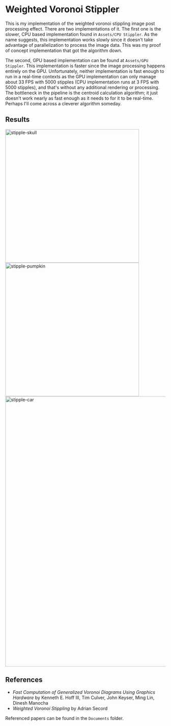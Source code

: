 # Weighted Voronoi Stippler

This is my implementation of the weighted voronoi stippling image post processing effect. There are two implementations of it. The first one is the slower, CPU based implementation found in `Assets/CPU Stippler`. As the name suggests, this implementation works slowly since it doesn't take advantage of parallelization to process the image data. This was my proof of concept implementation that got the algorithm down.

The second, GPU based implementation can be found at `Assets/GPU Stippler`. This implementation is faster since the image processing happens entirely on the GPU. Unfortunately, neither implementation is fast enough to run in a real-time contexts as the GPU implementation can only manage about 33 FPS with 5000 stipples (CPU implementation runs at 3 FPS with 5000 stipples), and that's without any additional rendering or processing. The bottleneck in the pipeline is the centroid calculation algorithm; it just doesn't work nearly as fast enough as it needs to for it to be real-time. Perhaps I'll come across a cleverer algorithm someday.

## Results

<img width="420" alt="stipple-skull" src="https://github.com/user-attachments/assets/b8ee8bd7-8ca8-476e-a9bc-32bae77cf036">
<img width="420" alt="stipple-pumpkin" src="https://github.com/user-attachments/assets/c1b15ac1-cee5-4e02-ae3c-0c6ad6abb9cd">
<img width="850" alt="stipple-car" src="https://github.com/user-attachments/assets/2c84dc51-f653-438b-b282-001e37f73986">

## References

- *Fast Computation of Generalized Voronoi Diagrams Using Graphics Hardware* by Kenneth E. Hoff III, Tim Culver, John Keyser, Ming Lin, Dinesh Manocha
- *Weighted Voronoi Stippling* by Adrian Secord

Referenced papers can be found in the `Documents` folder.

